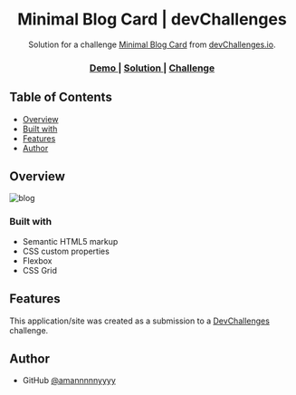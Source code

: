 <!-- Please update value in the {}  -->

<h1 align="center"> Minimal Blog Card | devChallenges</h1>

<div align="center">
   Solution for a challenge <a href="https://devchallenges.io/challenge/minimal-blog-card" target="_blank">Minimal Blog Card</a> from <a href="http://devchallenges.io" target="_blank">devChallenges.io</a>.
</div>

<div align="center">
  <h3>
    <a href="https://680b71af050e59f024d93803--minimal-blog-aman.netlify.app/">
      Demo
    </a>
    <span> | </span>
    <a href="https://680b71af050e59f024d93803--minimal-blog-aman.netlify.app/">
      Solution
    </a>
    <span> | </span>
    <a href="https://devchallenges.io/challenge/minimal-blog-card">
      Challenge
    </a>
  </h3>
</div>

<!-- TABLE OF CONTENTS -->

## Table of Contents

- [Overview](#overview)
  <!-- - [What I learned](#what-i-learned) -->
  <!-- - [Useful resources](#useful-resources) -->
- [Built with](#built-with)
- [Features](#features)
- [Author](#author)
<!-- - [Acknowledgements](#acknowledgements) -->

<!-- OVERVIEW -->

## Overview

![blog](https://github.com/user-attachments/assets/3df4f533-1f22-45d1-bf02-96dd3c9e35b4)

<!--
Introduce your projects by taking a screenshot or a gif. Try to tell visitors a story about your project by answering:

- What have you learned/improved?
- Your wisdom? :)
-->

<!-- ### What I learned -->

<!-- Use this section to recap over some of your major learnings while working through this project. Writing these out and providing code samples of areas you want to highlight is a great way to reinforce your own knowledge. -->

<!-- ### Useful resources -->

<!--
- [Example resource 1](https://www.example.com) - This helped me for XYZ reason. I really liked this pattern and will use it going forward.
- [Example resource 2](https://www.example.com) - This is an amazing article which helped me finally understand XYZ. I'd recommend it to anyone still learning this concept.
-->

### Built with

<!-- This section should list any major frameworks that you built your project using. Here are a few examples.-->

- Semantic HTML5 markup
- CSS custom properties
- Flexbox
- CSS Grid

## Features

<!-- List the features of your application or follow the template. Don't share the figma file here :) -->

This application/site was created as a submission to a [DevChallenges](https://devchallenges.io/challenges-dashboard) challenge.
<!-- 
## Acknowledgements

This section should list any articles or add-ons/plugins that helps you to complete the project. This is optional but it will help you in the future. For exmpale -->

## Author

<!-- - Website [your-website.com](https://{your-web-site-link}) -->
- GitHub [@amannnnnyyyy](https://github.com/amannnnnyyyy)
